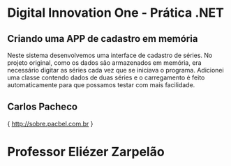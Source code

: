# Digital Innovation One - Prática .NET

## Criando uma APP de cadastro em memória

Neste sistema desenvolvemos uma interface de cadastro de séries.
No projeto original, como os dados são armazenados em memória, era necessário digitar as séries cada vez que se iniciava o programa.
Adicionei uma classe contendo dados de duas séries e o carregamento é feito automaticamente para que possamos testar com mais facilidade.

## Carlos Pacheco



{ http://sobre.pacbel.com.br }



# Professor Eliézer Zarpelão
